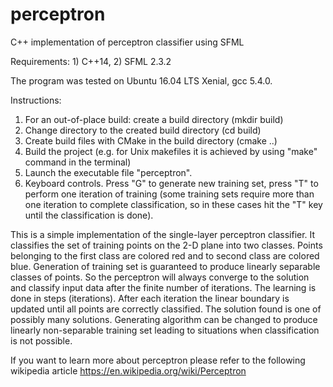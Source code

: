 # perceptron
C++ implementation of perceptron classifier using SFML

Requirements: 1) C++14, 2) SFML 2.3.2

The program was tested on Ubuntu 16.04 LTS Xenial, gcc 5.4.0.

Instructions:

1) For an out-of-place build: create a build directory (mkdir build)
2) Change directory to the created build directory (cd build)
3) Create build files with CMake in the build directory (cmake ..)
4) Build the project (e.g. for Unix makefiles it is achieved by using "make" command in the terminal)
5) Launch the executable file "perceptron".
6) Keyboard controls. Press "G" to generate new training set, press "T" to perform one iteration of training (some training sets require more than one iteration to complete classification, so in these cases hit the "T" key until the classification is done).


This is a simple implementation of the single-layer perceptron classifier. It classifies the set of training points on the 2-D plane into two classes. Points belonging to the first class are colored red and to second class are colored blue. Generation of training set is guaranteed to produce linearly separable classes of points. So the perceptron will always converge to the solution and classify input data after the finite number of iterations. The learning is done in steps (iterations). After each iteration the linear boundary is updated until all points are correctly classified. The solution found is one of possibly many solutions. Generating algorithm can be changed to produce linearly non-separable training set leading to situations when classification is not possible.

If you want to learn more about perceptron please refer to the following wikipedia article https://en.wikipedia.org/wiki/Perceptron
